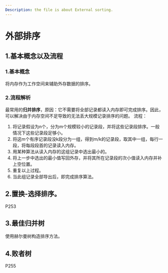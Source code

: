 ```yaml
---
Description: the file is about External sorting.
---
```

# 外部排序
## 1.基本概念以及流程
### 1.基本概念
将内存作为工作空间来辅助外存数据的排序。
### 2.流程解析
最常用的**归并排序**，原因：它不需要将全部记录都读入内存即可完成排序。因此，可以解决由于内存空间不足导致的无法丢大规模记录排序的问题。
流程：
1. 将记录假设为n个，分为m个规模较小的记录段，并将这些记录段排序。一般情况下这些记录段足够小。
2. 将这m个有序记录段没k段分为一组，得到m/k的记录段，取其中一组，每行一段，将每段段首的记录读入内存。
3. 用某种算法从读入内存的这组记录中选出最小的。
4. 将上一步中选出的最小值写回外存，并将其所在记录段的次小值读入内存并补上空位置。
5. 重复以上过程。
6. 当此组记录全部导出后，即完成排序算法。
## 2.置换-选择排序。
P253
## 3.最佳归并树
使用赫尔曼树构造排序方法。
## 4.败者树
P255

